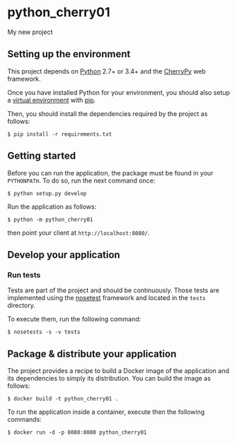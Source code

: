 # python_cherry01

My new project

## Setting up the environment

This project depends on [Python](https://www.python.org/) 2.7+ or 3.4+
and the [CherryPy](http://cherrypy.org/) web framework.

Once you have installed Python for your environment, you
should also setup a [virtual environment](https://virtualenv.pypa.io/en/stable/)
with [pip](https://pip.pypa.io/en/stable/installing/).

Then, you should install the dependencies required by
the project as follows:

```
$ pip install -r requirements.txt
```

## Getting started

Before you can run the application, the package must be found
in your `PYTHONPATH`. To do so, run the next command once:

```
$ python setup.py develop
```

Run the application as follows:

```
$ python -m python_cherry01
```

then point your client at `http://localhost:8080/`.

## Develop your application

### Run tests

Tests are part of the project and should be continuously. Those
tests are implemented using the [nosetest](http://nose.readthedocs.io/en/latest/)
framework and located in the `tests` directory.

To execute them, run the following command:

```
$ nosetests -s -v tests
```

## Package & distribute your application

The project provides a recipe to build a Docker
image of the application and its dependencies to
simply its distribution. You can build the image
as follows:

```
$ docker build -t python_cherry01 .
```

To run the application inside a container, execute then
the following commands:

```
$ docker run -d -p 8080:8080 python_cherry01
```
